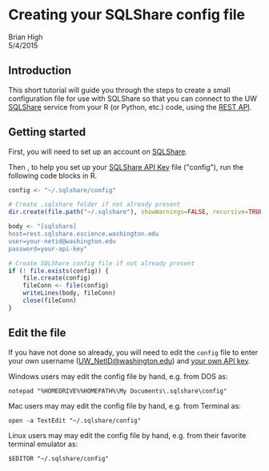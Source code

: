# Creating your SQLShare config file
Brian High  
5/4/2015  

Introduction
------------

This short tutorial will guide you through the steps to create a small 
configuration file for use with SQLShare so that you can connect to the UW 
[SQLShare](https://sqlshare.escience.washington.edu/sqlshare/) service 
from your R (or Python, etc.) code, using the 
[REST API](http://escience.washington.edu/get-help-now/sql-share-rest-api).

Getting started
---------------

First, you will need to set up an account on [SQLShare](https://sqlshare.escience.washington.edu/sqlshare/).

Then , to help you set up your 
[SQLShare API Key](http://escience.washington.edu/get-help-now/accessing-sqlshare-r) file ("config"), run the following code blocks in R.
    

```r
config <- "~/.sqlshare/config"

# Create .sqlshare folder if not already present
dir.create(file.path("~/.sqlshare"), showWarnings=FALSE, recursive=TRUE)

body <- "[sqlshare]
host=rest.sqlshare.escience.washington.edu
user=your-netid@washington.edu
password=your-api-key"

# Create SQLShare config file if not already present
if (! file.exists(config)) {
    file.create(config)
    fileConn <- file(config)
    writeLines(body, fileConn)
    close(fileConn)
}
```

Edit the file
-------------
    
If you have not done so already, you will need to edit the `config` file to 
enter your own username (UW_NetID@washington.edu) and 
[your own API key](https://sqlshare.escience.washington.edu/sqlshare/#s=credentials).

Windows users may edit the config file by hand, e.g. from DOS as:

```
notepad "%HOMEDRIVE%%HOMEPATH%\My Documents\.sqlshare\config"
```

Mac users may may edit the config file by hand, e.g. from Terminal as:

```
open -a TextEdit "~/.sqlshare/config"
```

Linux users may may edit the config file by hand, e.g. from their favorite 
terminal emulator as:
    
```
$EDITOR "~/.sqlshare/config"
```
